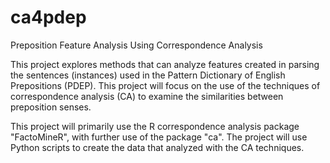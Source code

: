 # ca4pdep
Preposition Feature Analysis Using Correspondence Analysis

This project explores methods that can analyze features created in parsing the sentences (instances) used in the Pattern Dictionary of English Prepositions (PDEP). This project will focus on the use of the techniques of correspondence analysis (CA) to examine the similarities between preposition senses.

This project will primarily use the R correspondence analysis package "FactoMineR", with further use of the package "ca". The project will use Python scripts to create the data that analyzed with the CA techniques.
